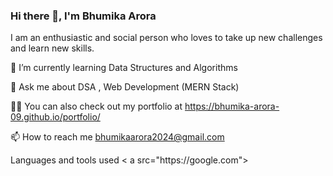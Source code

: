 ### Hi there 👋, I'm Bhumika Arora
 I am an enthusiastic and social person who loves to take up new challenges and learn new skills.
 
 
 🌱 I’m currently learning Data Structures and Algorithms
 
 💬 Ask me about DSA , Web Development (MERN Stack)
 
 👨‍💻 You can also check out my portfolio at https://bhumika-arora-09.github.io/portfolio/
 
 📫 How to reach me bhumikaarora2024@gmail.com
 
 
 <div> Languages and tools used 
 < a src="https://google.com"> 


<!--
**Bhumika-arora-09/Bhumika-arora-09** is a ✨ _special_ ✨ repository because its `README.md` (this file) appears on your GitHub profile.

Here are some ideas to get you started:

- 🔭 I’m currently working on ...
- 🌱 I’m currently learning ...
- 👯 I’m looking to collaborate on ...
- 🤔 I’m looking for help with ...
- 💬 Ask me about ...
- 📫 How to reach me: ...
- 😄 Pronouns: ...
- ⚡ Fun fact: ...
-->
